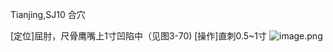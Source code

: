 Tianjing,SJ10 合穴

[定位]屈肘，尺骨鹰嘴上1寸凹陷中（见图3-70)
[操作]直刺0.5~1寸
![image.png](https://picgo18719498306.oss-cn-guangzhou.aliyuncs.com/20250424001925659.png)
